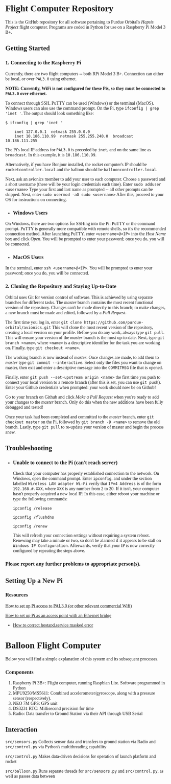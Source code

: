 <span style="font-family:univers">

Flight Computer Repository
==========================

This is the GitHub repository for all software pertaining to Purdue Orbital's *Hapsis Project* flight computer. Programs are coded in Python for use on a Raspberry Pi Model 3 B+.


## Getting Started ##

### 1. Connecting to the Raspberry Pi ###

Currently, there are two flight computers -- both RPi Model 3 B+. Connection can either be local, or over `PAL3.0` using ethernet. 

**NOTE: Currently, WiFi is not configured for these Pis, so they must be connected to `PAL3.0` over ethernet.**

To connect through SSH, PuTTY can be used (Windows) or the terminal (MacOS). Windows users can also use the command prompt. On the Pi, type `ifconfig | grep 'inet '`. The output should look something like:

`$ ifconfig | grep 'inet '`  

        inet 127.0.0.1  netmask 255.0.0.0
        inet 10.186.110.99  netmask 255.255.240.0  broadcast 10.186.111.255
        
The Pi's local IP address for `PAL3.0` is preceded by `inet`, and on the same line as `broadcast`. In this example, it is `10.186.110.99`.

Alternatively, if you have Bonjour installed, the rocket computer's IP should be `rocketcontroller.local` and the balloon should be `ballooncontroller.local`.

Next, ask an avionics member to add your user to each computer. Choose a password and a short username (these will be your login credentials each time). Enter
`sudo adduser <username>`
Type your first and last name as prompted -- all other prompts can be skipped. Next, enter
`sudo usermod -aG sudo <username>`
After this, proceed to your OS for instructions on connecting.

* ### Windows Users ###
On Windows, there are two options for SSHing into the Pi: PuTTY or the command prompt. PuTTY is generally more compatible with remote shells, so it's the recommended connection method. After launching PuTTY, enter `<username>@<IP>` into the *Host Name* box and click *Open*.
You will be prompted to enter your password; once you do, you will be connected.

* ### MacOS Users ###
In the terminal, enter `ssh <username>@<IP>`. You will be prompted to enter your password; once you do, you will be connected.

### 2. Cloning the Repository and Staying Up-to-Date ###

Orbital uses Git for version control of software. This is achieved by using separate branches for different tasks. The _master_ branch contains the most recent functional version of the repository. Changes can't be made directly to this branch; to make changes, a new branch must be made and edited, followed by a *Pull Request*.

The first time you log in, enter
`git clone https://github.com/purdue-orbital/avionics.git`
This will clone the most recent version of the repository, creating a local version on your profile. Before you do any work, always type `git pull`. This will ensure your version of the _master_ branch is the most up-to-date. Next, type `git branch <name>`, where `<name>` is a descriptive identifier for the task you are working on. Finally, type `git checkout <name>`.

The working branch is now _<name>_ instead of _master_. Once changes are made, to add them to _master_ type `git commit --interactive`. Select only the files you want to change on master, then exit and enter a descriptive message into the `COMMITMSG` file that is opened.

Finally, enter `git push --set-upstream origin <name>` the first time you push to connect your local version to a remote branch (after this is set, you can use `git push`). Enter your Github credentials when prompted: your work should now be on Github!

Go to your branch on Github and click *Make a Pull Request* when you're ready to add your changes to the _master_ branch. Only do this when the new additions have been fully debugged and tested!

Once your task had been completed and committed to the _master_ branch, enter `git checkout master` on the Pi, followed by `git branch -D <name>` to remove the old branch. Lastly, type `git pull` to re-update your version of master and begin the process anew.

## Troubleshooting ##

*  ### Unable to connect to the Pi (can't reach server) ###

   Check that your computer has properly established connection to the network. On Windows, open the command prompt. Enter `ipconfig`, and under the section labelled `Wireless LAN adapter Wi-Fi` verify that `IPv4 Address` is of the 
   form `192.168.#.XXX`, where `XXX` is any number from 2 to 20. If it isn't, your computer hasn't properly acquired a new local IP. In this case, either reboot your machine or type the following commands:

   `ipconfig /release`

   `ipconfig /flushdns`

   `ipconfig /renew`

   This will refresh your connection settings without requiring a system reboot. Renewing may take a minute or two, so don't be alarmed if it appears to be stall on `Windows IP Configuration`. Afterwards, verify that your IP is now 
   correctly configured by repeating the steps above.

### Please report any further problems to appropriate person(s). ###


## Setting Up a New Pi ##
   ### Resources ###
   [How to set up Pi access to PAL3.0 (or other relevant commercial Wifi)](https://imgur.com/euypelW)
   
   [How to set up Pi as an access point with an Ethernet bridge](https://www.raspberrypi.org/documentation/configuration/wireless/access-point.md)
   *  [How to correct hostapd.service masked error](https://github.com/raspberrypi/documentation/issues/1018#issuecomment-471335938)



Balloon Flight Computer
=======================

Below you will find a simple explanation of this system and its subsequent processes.

### Components ###
   1. Raspberry Pi 3B+: Flight computer, running Raspbian Lite. Software programmed in Python
   2. MPU9250/MS5611: Combined accelerometer/gyroscope, along with a pressure sensor (respectively).
   3. NEO 7M GPS: GPS unit
   4. DS3231 RTC: Millisecond precision for time
   5. Radio: Data transfer to Ground Station via their API through USB Serial
   
## Interaction ##

`src/sensors.py` Collects sensor data and transfers to ground station via Radio and `src/control.py` via Python's multithreading capability

`src/control.py` Makes data-driven decisions for operation of launch platform and rocket

`src/balloon.py` Runs separate threads for `src/sensors.py` and `src/control.py`, as well as passes data between

</span>
